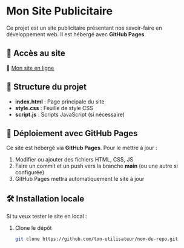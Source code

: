 # Mon Site Publicitaire  

Ce projet est un site publicitaire présentant nos savoir-faire en développement web. Il est hébergé avec **GitHub Pages**.  

## 🔗 Accès au site  
🔗 [Mon site en ligne](https://choubebebakon.github.io/BMAdeveloppementweb/)  

## 📂 Structure du projet  
- **index.html** : Page principale du site  
- **style.css** : Feuille de style CSS  
- **script.js** : Scripts JavaScript (si nécessaire)  

## 🚀 Déploiement avec GitHub Pages  
Ce site est hébergé via **GitHub Pages**. Pour le mettre à jour :  
1. Modifier ou ajouter des fichiers HTML, CSS, JS  
2. Faire un commit et un push vers la branche **main** (ou une autre si configurée)  
3. GitHub Pages mettra automatiquement le site à jour  

## 🛠️ Installation locale  
Si tu veux tester le site en local :  
1. Clone le dépôt  
   ```sh
   git clone https://github.com/ton-utilisateur/nom-du-repo.git
